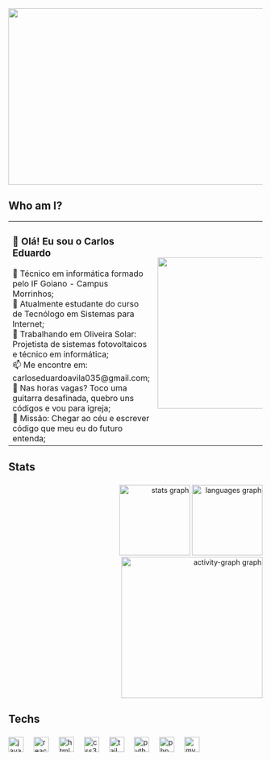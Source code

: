 <img src="https://media4.giphy.com/media/v1.Y2lkPTc5MGI3NjExenJmbmFrbzluYXpxenFkOHUxMGF6N282b2QxYndqYWV0eXdsdjdnZyZlcD12MV9pbnRlcm5hbF9naWZfYnlfaWQmY3Q9Zw/wCr27DdyLbVGADZ3VX/giphy.gif" width="850" height="350" />
<h2 align="left">Who am I?</h2>


<table>
  <tr>
    <td>
      <h3>👋 Olá! Eu sou o Carlos Eduardo</h3>
      🧰 Técnico em informática formado pelo IF Goiano - Campus Morrinhos;<br>
      🌱 Atualmente estudante do curso de Tecnólogo em Sistemas para Internet;<br>
      💼 Trabalhando em Oliveira Solar: Projetista de sistemas fotovoltaicos e técnico em informática;<br>
      📫 Me encontre em: carloseduardoavila035@gmail.com;<br>
      🎸 Nas horas vagas? Toco uma guitarra desafinada, quebro uns códigos e vou para igreja;<br>
      🎯 Missão: Chegar ao céu e escrever código que meu eu do futuro entenda;
    </td>
    <td>
      <img src="https://spotify-recently-played-readme.vercel.app/api?user=j89pzzo2rpghmfn01g7tq151v" width="350" height="300"/>
    </td>
  </tr>
</table>

<h2 align="left">Stats</h2>

###

<div align="right">
  <img src="https://github-readme-stats.vercel.app/api?username=CarlosEduardo034&hide_title=false&hide_rank=false&show_icons=true&include_all_commits=true&count_private=true&disable_animations=false&theme=vue-dark&locale=en&hide_border=true&order=1" height="140" alt="stats graph"  />
  <img src="https://github-readme-stats.vercel.app/api/top-langs?username=CarlosEduardo034&locale=en&hide_title=false&layout=compact&card_width=320&langs_count=5&theme=vue-dark&hide_border=true&order=2" height="140" alt="languages graph"  />
  <img src="https://github-readme-activity-graph.vercel.app/graph?username=CarlosEduardo034&radius=16&theme=vue&area=true&order=5&hide_border=true" height="280" alt="activity-graph graph"  />
</div>

###

<h2 align="left">Techs</h2>

###

<div align="left">
  <img src="https://img.shields.io/badge/JavaScript-F7DF1E?logo=javascript&logoColor=black&style=for-the-badge" height="30" alt="javascript logo"  />
  <img width="12" />
  <img src="https://img.shields.io/badge/React-61DAFB?logo=react&logoColor=black&style=for-the-badge" height="30" alt="react logo"  />
  <img width="12" />
  <img src="https://img.shields.io/badge/HTML5-E34F26?logo=html5&logoColor=white&style=for-the-badge" height="30" alt="html5 logo"  />
  <img width="12" />
  <img src="https://img.shields.io/badge/CSS3-1572B6?logo=css3&logoColor=white&style=for-the-badge" height="30" alt="css3 logo"  />
  <img width="12" />
  <img src="https://img.shields.io/badge/Tailwind CSS-06B6D4?logo=tailwindcss&logoColor=black&style=for-the-badge" height="30" alt="tailwindcss logo"  />
  <img width="12" />
  <img src="https://img.shields.io/badge/Python-3776AB?logo=python&logoColor=white&style=for-the-badge" height="30" alt="python logo"  />
  <img width="12" />
  <img src="https://img.shields.io/badge/PHP-777BB4?logo=php&logoColor=black&style=for-the-badge" height="30" alt="php logo"  />
  <img width="12" />
  <img src="https://img.shields.io/badge/MySQL-4479A1?logo=mysql&logoColor=white&style=for-the-badge" height="30" alt="mysql logo"  />
</div>

###

<p align="left"></p>

###


